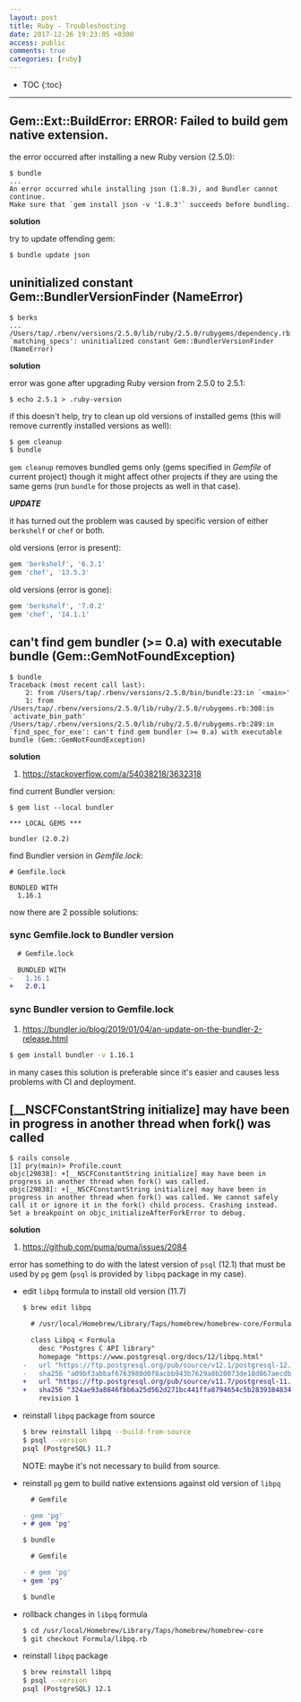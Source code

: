 ```yaml
---
layout: post
title: Ruby - Troubleshooting
date: 2017-12-26 19:23:05 +0300
access: public
comments: true
categories: [ruby]
---
```


<!-- @format -->

<!-- more -->

<!-- prettier-ignore -->
* TOC
{:toc}
<hr>

## Gem::Ext::BuildError: ERROR: Failed to build gem native extension.

the error occurred after installing a new Ruby version (2.5.0):

```
$ bundle
...
An error occurred while installing json (1.8.3), and Bundler cannot continue.
Make sure that `gem install json -v '1.8.3'` succeeds before bundling.
```

**solution**

try to update offending gem:

```sh
$ bundle update json
```

## uninitialized constant Gem::BundlerVersionFinder (NameError)

```
$ berks
...
/Users/tap/.rbenv/versions/2.5.0/lib/ruby/2.5.0/rubygems/dependency.rb:283:in `matching_specs': uninitialized constant Gem::BundlerVersionFinder (NameError)
```

**solution**

error was gone after upgrading Ruby version from 2.5.0 to 2.5.1:

```
$ echo 2.5.1 > .ruby-version
```

if this doesn't help, try to clean up old versions of installed gems (this will
remove currently installed versions as well):

```sh
$ gem cleanup
$ bundle
```

`gem cleanup` removes bundled gems only (gems specified in _Gemfile_ of current
project) though it might affect other projects if they are using the same gems
(run `bundle` for those projects as well in that case).

**_UPDATE_**

it has turned out the problem was caused by specific version of either
`berkshelf` or `chef` or both.

old versions (error is present):

```ruby
gem 'berkshelf', '6.3.1'
gem 'chef', '13.5.3'
```

old versions (error is gone):

```ruby
gem 'berkshelf', '7.0.2'
gem 'chef', '14.1.1'
```

## can't find gem bundler (>= 0.a) with executable bundle (Gem::GemNotFoundException)

```
$ bundle
Traceback (most recent call last):
	2: from /Users/tap/.rbenv/versions/2.5.0/bin/bundle:23:in `<main>'
	1: from /Users/tap/.rbenv/versions/2.5.0/lib/ruby/2.5.0/rubygems.rb:308:in `activate_bin_path'
/Users/tap/.rbenv/versions/2.5.0/lib/ruby/2.5.0/rubygems.rb:289:in `find_spec_for_exe': can't find gem bundler (>= 0.a) with executable bundle (Gem::GemNotFoundException)
```

**solution**

1. <https://stackoverflow.com/a/54038218/3632318>

find current Bundler version:

```
$ gem list --local bundler

*** LOCAL GEMS ***

bundler (2.0.2)
```

find Bundler version in _Gemfile.lock_:

```
# Gemfile.lock

BUNDLED WITH
  1.16.1
```

now there are 2 possible solutions:

### sync Gemfile.lock to Bundler version

```diff
  # Gemfile.lock

  BUNDLED WITH
-   1.16.1
+   2.0.1
```

### sync Bundler version to Gemfile.lock

1. <https://bundler.io/blog/2019/01/04/an-update-on-the-bundler-2-release.html>

```sh
$ gem install bundler -v 1.16.1
```

in many cases this solution is preferable since it's easier and causes less
problems with CI and deployment.

## [__NSCFConstantString initialize] may have been in progress in another thread when fork() was called

```
$ rails console
[1] pry(main)> Profile.count
objc[29838]: +[__NSCFConstantString initialize] may have been in progress in another thread when fork() was called.
objc[29838]: +[__NSCFConstantString initialize] may have been in progress in another thread when fork() was called. We cannot safely call it or ignore it in the fork() child process. Crashing instead. Set a breakpoint on objc_initializeAfterForkError to debug.
```

**solution**

1. <https://github.com/puma/puma/issues/2084>

error has something to do with the latest version of `psql` (12.1) that must be
used by `pg` gem (`psql` is provided by `libpq` package in my case).

- edit `libpq` formula to install old version (11.7)

  ```sh
  $ brew edit libpq
  ```

  ```diff
    # /usr/local/Homebrew/Library/Taps/homebrew/homebrew-core/Formula/libpq.rb

    class Libpq < Formula
      desc "Postgres C API library"
      homepage "https://www.postgresql.org/docs/12/libpq.html"
  -   url "https://ftp.postgresql.org/pub/source/v12.1/postgresql-12.1.tar.bz2"
  -   sha256 "a09bf3abbaf6763980d0f8acbb943b7629a8b20073de18d867aecdb7988483ed"
  +   url "https://ftp.postgresql.org/pub/source/v11.7/postgresql-11.7.tar.bz2"
  +   sha256 "324ae93a8846fbb6a25d562d271bc441ffa8794654c5b2839384834de220a313"
      revision 1
  ```

- reinstall `libpq` package from source

  ```sh
  $ brew reinstall libpq --build-from-source
  $ psql --version
  psql (PostgreSQL) 11.7
  ```

  NOTE: maybe it's not necessary to build from source.

- reinstall `pg` gem to build native extensions against old version of `libpq`

  ```diff
    # Gemfile

  - gem 'pg'
  + # gem 'pg'
  ```

  ```sh
  $ bundle
  ```

  ```diff
    # Gemfile

  - # gem 'pg'
  + gem 'pg'
  ```

  ```sh
  $ bundle
  ```

- rollback changes in `libpq` formula

  ```sh
  $ cd /usr/local/Homebrew/Library/Taps/homebrew/homebrew-core
  $ git checkout Formula/libpq.rb
  ```

- reinstall `libpq` package

  ```sh
  $ brew reinstall libpq
  $ psql --version
  psql (PostgreSQL) 12.1
  ```
